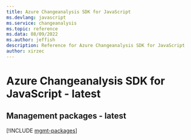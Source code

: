 ```yaml
---
title: Azure Changeanalysis SDK for JavaScript
ms.devlang: javascript
ms.service: changeanalysis
ms.topic: reference
ms.data: 08/09/2022
ms.author: jeffish
description: Reference for Azure Changeanalysis SDK for JavaScript
author: xirzec
---
```

# Azure Changeanalysis SDK for JavaScript - latest

## Management packages - latest
[!INCLUDE [mgmt-packages](changeanalysis-mgmt-index.md)]